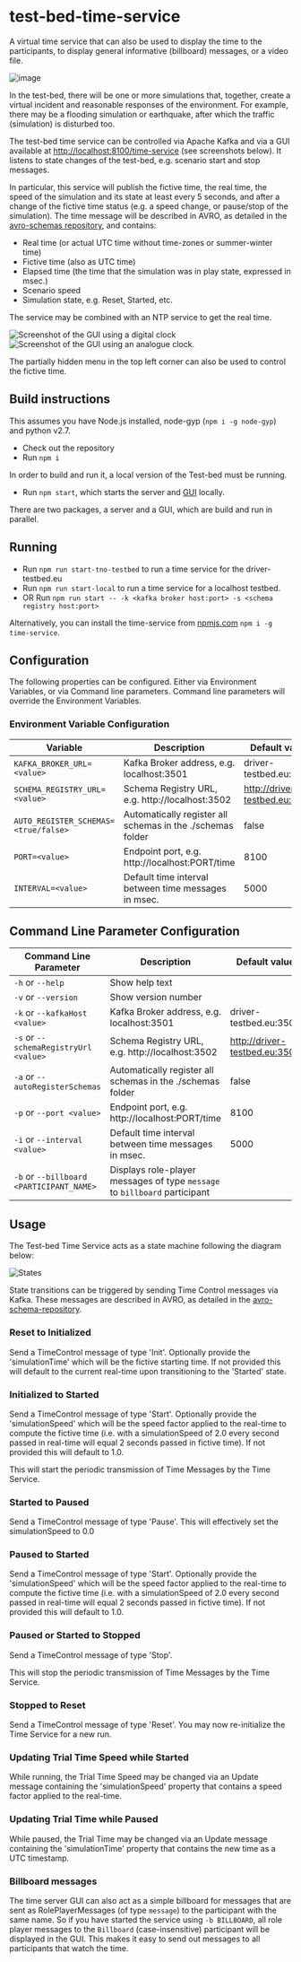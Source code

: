 # test-bed-time-service

A virtual time service that can also be used to display the time to the participants, to display general informative (billboard) messages, or a video file.

![image](https://github.com/DRIVER-EU/test-bed-time-service/assets/3140667/7d663f84-7b46-4060-a685-798162a1e95b)

In the test-bed, there will be one or more simulations that, together, create a virtual incident and reasonable responses of the environment. For example, there may be a flooding simulation or earthquake, after which the traffic (simulation) is disturbed too.

The test-bed time service can be controlled via Apache Kafka and via a GUI available at [http://localhost:8100/time-service](http://localhost:8100) (see screenshots below). It listens to state changes of the test-bed, e.g. scenario start and stop messages.

In particular, this service will publish the fictive time, the real time, the speed of the simulation and its state at least every 5 seconds, and after a change of the fictive time status (e.g. a speed change, or pause/stop of the simulation). The time message will be described in AVRO, as detailed in the [avro-schemas repository](https://github.com/DRIVER-EU/avro-schemas/blob/master/core/time/connect-status-time-value.avsc), and contains:

- Real time (or actual UTC time without time-zones or summer-winter time)
- Fictive time (also as UTC time)
- Elapsed time (the time that the simulation was in play state, expressed in msec.)
- Scenario speed
- Simulation state, e.g. Reset, Started, etc.

The service may be combined with an NTP service to get the real time.

![Screenshot of the GUI using a digital clock](./img/screenshot-digital-clock.png?raw=true 'Screenshot of the GUI using a digital clock.')
![Screenshot of the GUI using an analogue clock.](./img/screenshot-analogue-clock.png?raw=true 'Screenshot of the GUI using an analogue clock.')

The partially hidden menu in the top left corner can also be used to control the fictive time.

## Build instructions

This assumes you have Node.js installed, node-gyp (`npm i -g node-gyp`) and python v2.7.

- Check out the repository
- Run `npm i`

In order to build and run it, a local version of the Test-bed must be running.

- Run `npm start`, which starts the server and [GUI](http://localhost:8100/time-service) locally.

There are two packages, a server and a GUI, which are build and run in parallel.

## Running

- Run `npm run start-tno-testbed` to run a time service for the driver-testbed.eu
- Run `npm run start-local` to run a time service for a localhost testbed.
- OR Run `npm run start -- -k <kafka broker host:port> -s <schema registry host:port>`

Alternatively, you can install the time-service from [npmjs.com](https://npmjs.com) `npm i -g time-service`.

## Configuration

The following properties can be configured. Either via Environment Variables, or via Command line parameters. Command line parameters will override the Environment Variables.

### Environment Variable Configuration

| Variable                             | Description                                                | Default value                 |
| ------------------------------------ | ---------------------------------------------------------- | ----------------------------- |
| `KAFKA_BROKER_URL=<value>`           | Kafka Broker address, e.g. localhost:3501                  | driver-testbed.eu:3501        |
| `SCHEMA_REGISTRY_URL=<value>`        | Schema Registry URL, e.g. http://localhost:3502            | http://driver-testbed.eu:3502 |
| `AUTO_REGISTER_SCHEMAS=<true/false>` | Automatically register all schemas in the ./schemas folder | false                         |
| `PORT=<value>`                       | Endpoint port, e.g. http://localhost:PORT/time             | 8100                          |
| `INTERVAL=<value>`                   | Default time interval between time messages in msec.       | 5000                          |

## Command Line Parameter Configuration

| Command Line Parameter                   | Description                                                                | Default value                 |
| ---------------------------------------- | -------------------------------------------------------------------------- | ----------------------------- |
| `-h` or `--help`                         | Show help text                                                             |                               |
| `-v` or `--version`                      | Show version number                                                        |                               |
| `-k` or `--kafkaHost <value>`            | Kafka Broker address, e.g. localhost:3501                                  | driver-testbed.eu:3501        |
| `-s` or `--schemaRegistryUrl <value>`    | Schema Registry URL, e.g. http://localhost:3502                            | http://driver-testbed.eu:3502 |
| `-a` or `--autoRegisterSchemas`          | Automatically register all schemas in the ./schemas folder                 | false                         |
| `-p` or `--port <value>`                 | Endpoint port, e.g. http://localhost:PORT/time                             | 8100                          |
| `-i` or `--interval <value>`             | Default time interval between time messages in msec.                       | 5000                          |
| `-b` or `--billboard <PARTICIPANT_NAME>` | Displays role-player messages of type `message` to `billboard` participant |                               |

## Usage

The Test-bed Time Service acts as a state machine following the diagram below:

![States](packages/server/doc/statediagram.png)

State transitions can be triggered by sending Time Control messages via Kafka. These messages are described in AVRO, as detailed in the [avro-schema-repository](https://github.com/DRIVER-EU/avro-schemas/blob/master/core/time/connect-status-time-control-value.avsc).

### Reset to Initialized

Send a TimeControl message of type 'Init'. Optionally provide the 'simulationTime' which will be the fictive starting time. If not provided this will default to the current real-time upon transitioning to the 'Started' state.

### Initialized to Started

Send a TimeControl message of type 'Start'. Optionally provide the 'simulationSpeed' which will be the speed factor applied to the real-time to compute the fictive time (i.e. with a simulationSpeed of 2.0 every second passed in real-time will equal 2 seconds passed in fictive time). If not provided this will default to 1.0.

This will start the periodic transmission of Time Messages by the Time Service.

### Started to Paused

Send a TimeControl message of type 'Pause'. This will effectively set the simulationSpeed to 0.0

### Paused to Started

Send a TimeControl message of type 'Start'. Optionally provide the 'simulationSpeed' which will be the speed factor applied to the real-time to compute the fictive time (i.e. with a simulationSpeed of 2.0 every second passed in real-time will equal 2 seconds passed in fictive time). If not provided this will default to 1.0.

### Paused or Started to Stopped

Send a TimeControl message of type 'Stop'.

This will stop the periodic transmission of Time Messages by the Time Service.

### Stopped to Reset

Send a TimeControl message of type 'Reset'. You may now re-initialize the Time Service for a new run.

### Updating Trial Time Speed while Started

While running, the Trial Time Speed may be changed via an Update message containing the 'simulationSpeed' property that contains a speed factor applied to the real-time.

### Updating Trial Time while Paused

While paused, the Trial Time may be changed via an Update message containing the 'simulationTime' property that contains the new time as a UTC timestamp.

### Billboard messages

The time server GUI can also act as a simple billboard for messages that are sent as RolePlayerMessages (of type `message`) to the participant with the same name. So if you have started the service using `-b BILLBOARD`, all role player messages to the `Billboard` (case-insensitive) participant will be displayed in the GUI. This makes it easy to send out messages to all participants that watch the time.
